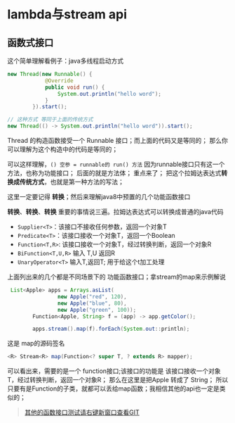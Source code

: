 # lambda与stream api

## 函数式接口

这个简单理解看例子：java多线程启动方式
```java
new Thread(new Runnable() {
            @Override
            public void run() {
                System.out.println("hello word");
            }
        }).start();

// 这种方式 等同于上面的传统方式
new Thread(() -> System.out.println("hello word")).start();
```

Thread 的构造函数接受一个 Runnable 接口；而上面的代码又是等同的；
那么你可以理解为这个构造中的代码是等同的；

可以这样理解，`() 空参 = runnable的 run() 方法` 因为runnable接口只有这一个方法，也称为功能接口； 后面的就是方法体；
重点来了； 把这个拉姆达表达式**转换成传统方式**，也就是第一种方法的写法；

这里一定要记得 **转换**；然后来理解java8中预置的几个功能函数接口

**转换**、**转换**、**转换** 重要的事情说三遍。拉姆达表达式可以转换成普通的java代码

* `Supplier<T>`：该接口不接收任何参数，返回一个对象T
* `Predicate<T>`：该接口接收一个对象T，返回一个Boolean
* `Function<T,R>`: 该接口接收一个对象T，经过转换判断，返回一个对象R
* `BiFunction<T,U,R>` 输入 T,U  返回R
* `UnaryOperator<T>` 输入T,返回T; 用于给这个t加工处理

上面列出来的几个都是不同场景下的 功能函数接口；拿stream的map来示例解说

```java
 List<Apple> apps = Arrays.asList(
                new Apple("red", 120),
                new Apple("blue", 80),
                new Apple("green", 100));
        Function<Apple, String> f = (app) -> app.getColor();

        apps.stream().map(f).forEach(System.out::println);
```

这是 map的源码签名

```java
<R> Stream<R> map(Function<? super T, ? extends R> mapper);
```

可以看出来，需要的是一个 function接口;该接口的功能是 该接口接收一个对象T，经过转换判断，返回一个对象R； 那么在这里是把Apple 转成了 String；  所以只要有是Function的子类，就都可以丢给map函数；我相信其他的api也一定是类似的；

> [其他的函数接口测试请右键新窗口查看GIT](https://github.com/zq99299/newstudy/blob/master/hp-base/src/test/java/cn/mrcode/newstudy/hpbase/_04/q04/functioninterface/Practice.java)

